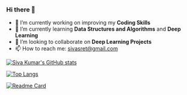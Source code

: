 ### Hi there 👋

- 🔭 I’m currently working on improving my **Coding Skills**
- 🌱 I’m currently learning **Data Structures and Algorithms** and **Deep Learning**
- 👯 I’m looking to collaborate on **Deep Learning Projects**
- 📫 How to reach me: sivasret@gmail.com



[![Siva Kumar's GitHub stats](https://github-readme-stats.vercel.app/api?username=Siva2910&show_icons=true&theme=onedark)](https://github.com/Siva2910/github-readme-stats)

[![Top Langs](https://github-readme-stats.vercel.app/api/top-langs/?username=Siva2910&layout=compact&theme=onedark)](https://github.com/Siva2910/github-readme-stats)

[![Readme Card](https://github-readme-stats.vercel.app/api/pin?username=anuraghazra&repo=github-readme-stats&theme=onedark)](https://github.com/Siva2910/github-readme-stats)


